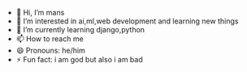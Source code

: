 - 👋 Hi, I’m mans
- 👀 I’m interested in ai,ml,web development and learning new things 
- 🌱 I’m currently learning django,python
- 📫 How to reach me 
- 😄 Pronouns: he/him
- ⚡ Fun fact: i am god but also i am bad

<!---
maity-dada/maity-dada is a ✨ special ✨ repository because its `README.md` (this file) appears on your GitHub profile.
You can click the Preview link to take a look at your changes.
--->

